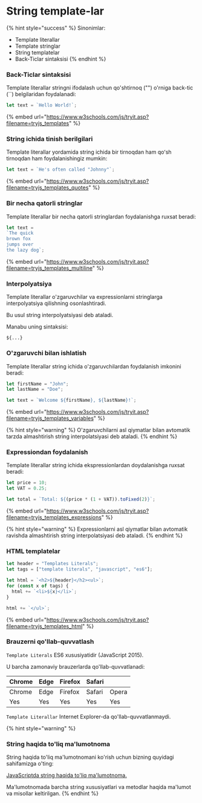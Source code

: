 # String template-lar

{% hint style="success" %}
Sinonimlar:

* Template literallar
* Template stringlar
* String templatelar
* Back-Ticlar sintaksisi
{% endhint %}

### Back-Ticlar sintaksisi

Template literallar stringni ifodalash uchun qo'shtirnoq ("") o'rniga back-tic (\`\`) belgilaridan foydalanadi:

```javascript
let text = `Hello World!`;
```

{% embed url="https://www.w3schools.com/js/tryit.asp?filename=tryjs_templates" %}

### String ichida tinish berilgilari

Template literallar yordamida string ichida bir tirnoqdan ham qoʻsh tirnoqdan ham foydalanishingiz mumkin:

```javascript
let text = `He's often called "Johnny"`;
```

{% embed url="https://www.w3schools.com/js/tryit.asp?filename=tryjs_templates_quotes" %}

### Bir necha qatorli stringlar

Template literallar bir necha qatorli stringlardan foydalanishga ruxsat beradi:

```javascript
let text =
`The quick
brown fox
jumps over
the lazy dog`;
```

{% embed url="https://www.w3schools.com/js/tryit.asp?filename=tryjs_templates_multiline" %}

### Interpolyatsiya

Template literallar o'zgaruvchilar va expressionlarni stringlarga interpolyatsiya qilishning osonlashtiradi.

Bu usul string interpolyatsiyasi deb ataladi.

Manabu uning sintaksisi:

```
${...}
```

### O'zgaruvchi bilan ishlatish

Template literallar string ichida o'zgaruvchilardan foydalanish imkonini beradi:

```javascript
let firstName = "John";
let lastName = "Doe";

let text = `Welcome ${firstName}, ${lastName}!`;
```

{% embed url="https://www.w3schools.com/js/tryit.asp?filename=tryjs_templates_variables" %}

{% hint style="warning" %}
O'zgaruvchilarni asl qiymatlar bilan avtomatik tarzda almashtirish string interpolatsiyasi deb ataladi.
{% endhint %}

### Expressiondan foydalanish

Template literallar string ichida ekspressionlardan doydalanishga ruxsat beradi:

```javascript
let price = 10;
let VAT = 0.25;

let total = `Total: ${(price * (1 + VAT)).toFixed(2)}`;
```

{% embed url="https://www.w3schools.com/js/tryit.asp?filename=tryjs_templates_expressions" %}

{% hint style="warning" %}
Expressionlarni asl qiymatlar bilan avtomatik ravishda almashtirish string interpolatsiyasi deb ataladi.
{% endhint %}

### HTML templatelar

```javascript
let header = "Templates Literals";
let tags = ["template literals", "javascript", "es6"];

let html = `<h2>${header}</h2><ul>`;
for (const x of tags) {
  html += `<li>${x}</li>`;
}

html += `</ul>`;
```

{% embed url="https://www.w3schools.com/js/tryit.asp?filename=tryjs_templates_html" %}

### Brauzerni qo'llab-quvvatlash

`Template Literals` ES6 xususiyatidir (JavaScript 2015).

U barcha zamonaviy brauzerlarda qo'llab-quvvatlanadi:

| Chrome | Edge | Firefox | Safari |       |
| ------ | ---- | ------- | ------ | ----- |
| Chrome | Edge | Firefox | Safari | Opera |
| Yes    | Yes  | Yes     | Yes    | Yes   |

`Template Literallar` Internet Explorer-da qo'llab-quvvatlanmaydi.

{% hint style="warning" %}
### String haqida to'liq ma'lumotnoma

String haqida to'liq ma'lumotnomani ko'rish uchun bizning quyidagi sahifamizga o'ting:

[JavaScriptda string haqida to'liq ma'lumotnoma.](https://www.w3schools.com/jsref/jsref\_obj\_string.asp)

Ma'lumotnomada barcha string xususiyatlari va metodlar haqida ma'lumot va misollar keltirilgan.
{% endhint %}
